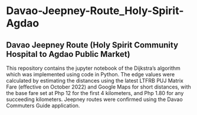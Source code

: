 # Davao-Jeepney-Route_Holy-Spirit-Agdao
## Davao Jeepney Route (Holy Spirit Community Hospital to Agdao Public Market)

This repository contains the jupyter notebook of the Dijkstra’s algorithm which was implemented using code in Python. The edge values were calculated by estimating the distances using the latest LTFRB PUJ Matrix Fare (effective on October 2022) and Google Maps for short distances, with the base fare set at Php 12 for the first 4 kilometers, and Php 1.80 for any succeeding kilometers. Jeepney routes were confirmed using the Davao Commuters Guide application.
